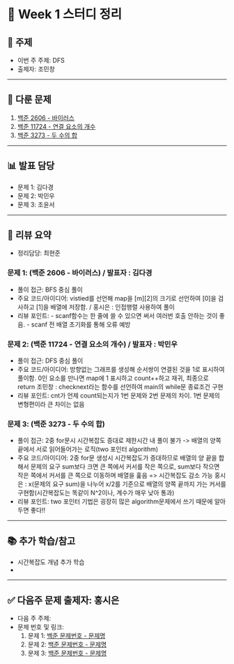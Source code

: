 ﻿# 📆 Week 1 스터디 정리

## 📌 주제
- 이번 주 주제: DFS
- 출제자: 조민창

---

## 📂 다룬 문제
1. [백준 2606 - 바이러스](https://www.acmicpc.net/problem/2606)
2. [백준 11724 - 연결 요소의 개수](https://www.acmicpc.net/problem/11724)
3. [백준 3273 - 두 수의 합](https://www.acmicpc.net/problem/3273)

---

## 📊 발표 담당
- 문제 1: 김다경
- 문제 2: 박민우
- 문제 3: 조윤서

---

## 📝 리뷰 요약
- 정리담당: 최현준
### 문제 1: (백준 2606 - 바이러스) / 발표자 : 김다경
- 풀이 접근: BFS 중심 풀이
- 주요 코드/아이디어: vistied를 선언해 map을 [m][2]의 크기로 선언하여 [0]을 검사하고 [1]을 배열에 저장함. / 홍시은 : 인접행렬 사용하여 풀이
- 리뷰 포인트:
      - scanf함수는 한 줄에 쓸 수 있으면 써서 여러번 호출 안하는 것이 좋음.
      - scanf 전 배열 초기화를 통해 오류 예방

### 문제 2: (백준 11724 - 연결 요소의 개수) / 발표자 : 박민우
- 풀이 접근: DFS 중심 풀이
- 주요 코드/아이디어: 방향없는 그래프를 생성해 순서쌍이 연결된 것을 1로 표시하여 풀이함. 0인 요소를 만나면 map에 1 표시하고 count++하고 재귀, 최종으로 return
                    조민창 : checknext라는 함수를 선언하여 main의 while문 종료조건 구현 
- 리뷰 포인트: cnt가 언제 count되는지가 1번 문제와 2번 문제의 차이. 1번 문제의 변형편이라 큰 차이는 없음
      

### 문제 3: (백준 3273 - 두 수의 합)
- 풀이 접근: 2중 for문시 시간복잡도 증대로 제한시간 내 풀이 불가 -> 배열의 양쪽 끝에서 서로 읽어들어가는 로직(two 포인터 algorithm)
- 주요 코드/아이디어: 2중 for문 생성시 시간복잡도가 증대하므로 배열의 양 끝을 합해서 문제의 요구 sum보다 크면 큰 쪽에서 커서를 작은 쪽으로, sum보다 작으면 작은 쪽에서 커서를 큰 쪽으로 이동하며 배열을 훑음 => 시간복잡도 감소 가능
                  홍시은 : x(문제의 요구 sum)을 나누어 x/2를 기준으로 배열의 양쪽 끝까지 가는 커서를 구현함(시간복잡도는 똑같이 N^2이나, 계수가 매우 낮아 통과)
- 리뷰 포인트: two 포인터 기법은 굉장히 많은 algorithm문제에서 쓰기 때문에 알아두면 좋다!!

---

## 📚 추가 학습/참고
- 시간복잡도 개념 추가 학습
- 

---

## ✅ 다음주 문제 출제자: 홍시은
- 다음 주 주제: 
- 문제 번호 및 링크:
  1. 문제 1: [백준 문제번호 - 문제명](문제링크)
  2. 문제 2: [백준 문제번호 - 문제명](문제링크)
  3. 문제 3: [백준 문제번호 - 문제명](문제링크)

